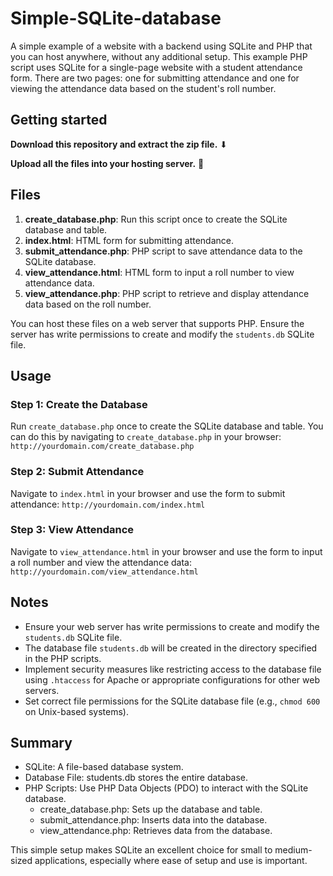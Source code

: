 # Simple-SQLite-database


A simple example of a website with a backend using SQLite and PHP that you can host anywhere, without any additional setup. This example PHP script uses SQLite for a single-page website with a student attendance form. There are two pages: one for submitting attendance and one for viewing the attendance data based on the student's roll number.

## Getting started

**Download this repository and extract the zip file.** ⬇

**Upload all the files into your hosting server.** 🚀

## Files

1. **create_database.php**: Run this script once to create the SQLite database and table.
2. **index.html**: HTML form for submitting attendance.
3. **submit_attendance.php**: PHP script to save attendance data to the SQLite database.
4. **view_attendance.html**: HTML form to input a roll number to view attendance data.
5. **view_attendance.php**: PHP script to retrieve and display attendance data based on the roll number.

You can host these files on a web server that supports PHP. Ensure the server has write permissions to create and modify the `students.db` SQLite file.

## Usage

### Step 1: Create the Database

Run `create_database.php` once to create the SQLite database and table. You can do this by navigating to `create_database.php` in your browser: 
`http://yourdomain.com/create_database.php`

### Step 2: Submit Attendance

Navigate to `index.html` in your browser and use the form to submit attendance: `http://yourdomain.com/index.html`

### Step 3: View Attendance

Navigate to `view_attendance.html` in your browser and use the form to input a roll number and view the attendance data: `http://yourdomain.com/view_attendance.html`
<br/>

## Notes
- Ensure your web server has write permissions to create and modify the `students.db` SQLite file.
- The database file `students.db` will be created in the directory specified in the PHP scripts.
- Implement security measures like restricting access to the database file using `.htaccess` for Apache or appropriate configurations for other web servers.
- Set correct file permissions for the SQLite database file (e.g., `chmod 600` on Unix-based systems).

## Summary
* SQLite: A file-based database system.
* Database File: students.db stores the entire database.
* PHP Scripts: Use PHP Data Objects (PDO) to interact with the SQLite database.
  - create_database.php: Sets up the database and table.
  - submit_attendance.php: Inserts data into the database.
  - view_attendance.php: Retrieves data from the database.
    
This simple setup makes SQLite an excellent choice for small to medium-sized applications, especially where ease of setup and use is important.
